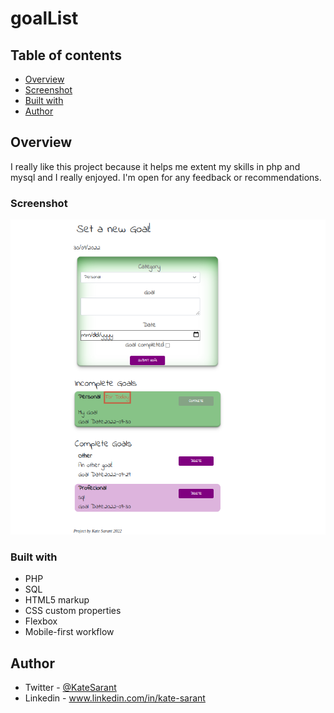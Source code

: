 # goalList


## Table of contents

  - [Overview](#overview)
  - [Screenshot](#screenshot)
  - [Built with](#built-with)
  - [Author](#author)




## Overview

I really like this project because it helps me extent
my skills in php and mysql  and I really enjoyed.
I'm open for any feedback or recommendations.

### Screenshot

![photo](./Goal.png)

### Built with
- PHP
- SQL
- HTML5 markup
- CSS custom properties
- Flexbox
- Mobile-first workflow

## Author
- Twitter - [@KateSarant](https://www.twitter.com/KateSarant)
- Linkedin - www.linkedin.com/in/kate-sarant

